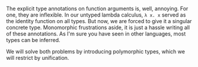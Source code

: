 The explicit type annotations on function arguments is, well, annoying. For one, they are inflexible. In our untyped lambda calculus, `λ x. x` served as the identity function on all types. But now, we are forced to give it a singular concrete type. Monomorphic frustrations aside, it is just a hassle writing all of these annotations. As I'm sure you have seen in other languages, most types can be inferred.

We will solve both problems by introducing polymorphic types, which we will restrict by unification.